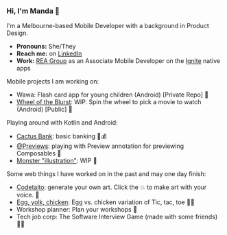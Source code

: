 ### Hi, I'm Manda 👋 

I'm a Melbourne-based Mobile Developer with a background in Product Design. 
- **Pronouns:** She/They
- **Reach me:** on [LinkedIn](https://www.linkedin.com/in/amandajarvinen/)
- **Work:** [REA Group](https://www.rea-group.com/) as an Associate Mobile Developer on the [Ignite](https://ignite.realestate.com.au/) native apps

Mobile projects I am working on:

- Wawa: Flash card app for young children (Android) [Private Repo] 🚸
- [Wheel of the Blurst](https://github.com/nimisaya/what-to-watch): WIP. Spin the wheel to pick a movie to watch (Android) [Public] 🎡

Playing around with Kotlin and Android:

- [Cactus Bank](https://github.com/nimisaya/cactus-bank): basic banking 🌵💰
- [@Previews](https://github.com/nimisaya/android-previews): playing with Preview annotation for previewing Composables 👀
- [Monster "illustration"](https://github.com/nimisaya/monster): WIP 👾

Some web things I have worked on in the past and may one day finish:

- [Codetaito](https://nimisaya.github.io/codetaito/#/): generate your own art. Click the 💥 to make art with your voice. 🎨
- [Egg, yolk, chicken](https://nimisaya.github.io/tic-tac-toe/): Egg vs. chicken variation of Tic, tac, toe 🥚🐔
- Workshop planner: Plan your workshops 🤔
- Tech job corp: The Software Interview Game (made with some friends)👨‍💻
